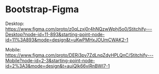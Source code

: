 # Bootstrap-Figma

Desktop:
https://www.figma.com/proto/z0qLzxj0r4hNQzwWphj5o0/Stitchify---Desktop?node-id=11-893&starting-point-node-id=11%3A893&mode=design&t=uKwPMHxJOUmCWAK2-1

Mobile:
https://www.figma.com/proto/DERi3pv7ZdLnqZdyHPLQnC/Stitchify---Mobile?node-id=2-3&starting-point-node-id=2%3A3&mode=design&t=auiQIk66viRnBWI7-1
